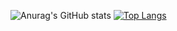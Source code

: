 ![Anurag's GitHub stats](https://github-readme-stats.vercel.app/api?username=tukamilano&count_private=true)
[![Top Langs](https://github-readme-stats.vercel.app/api/top-langs/?username=anuraghazra)](https://github.com/anuraghazra/github-readme-stats)
